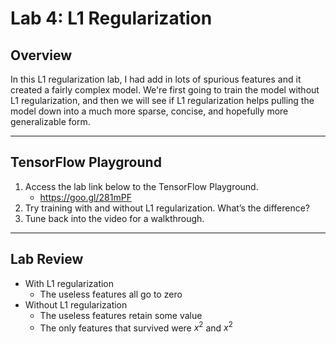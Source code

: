 # Lab 4: L1 Regularization

## Overview

In this L1 regularization lab, I had add in lots of spurious features and it created a fairly complex model. We're first going to train the model without L1 regularization, and then we will see if L1 regularization helps pulling the model down into a much more sparse, concise, and hopefully more generalizable form.

---
## TensorFlow Playground

1. Access the lab link below to the TensorFlow Playground.
    * https://goo.gl/281mPF
2. Try training with and without L1 regularization. What’s the difference?
3. Tune back into the video for a walkthrough.

---
## Lab Review

* With L1 regularization
    * The useless features all go to zero
* Without L1 regularization
    * The useless features retain some value
    * The only features that survived were $x^2$ and $x^2$
